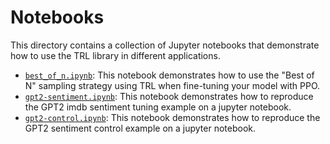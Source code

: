 # Notebooks

This directory contains a collection of Jupyter notebooks that demonstrate how to use the TRL library in different applications.

- [`best_of_n.ipynb`](https://github.com/huggingface/trl/tree/main/examples/notebooks/best_of_n.ipynb): This notebook demonstrates how to use the "Best of N" sampling strategy using TRL when fine-tuning your model with PPO.
- [`gpt2-sentiment.ipynb`](https://github.com/huggingface/trl/tree/main/examples/notebooks/gpt2-sentiment.ipynb): This notebook demonstrates how to reproduce the GPT2 imdb sentiment tuning example on a jupyter notebook.
- [`gpt2-control.ipynb`](https://github.com/huggingface/trl/tree/main/examples/notebooks/gpt2-sentiment-control.ipynb): This notebook demonstrates how to reproduce the GPT2 sentiment control example on a jupyter notebook.
